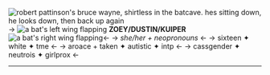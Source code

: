 ![robert pattinson's bruce wayne, shirtless in the batcave. hes sitting down, he looks down, then back up again](https://imgur.com/tEeVVwM.gif)
-> ![a bat's left wing flapping](https://imgur.com/KaG3R9k.gif) **ZOEY/DUSTIN/KUIPER** ![a bat's right wing flapping](https://imgur.com/qIna9V7.gif)<-
-> *she/her + neopronouns* <-
-> sixteen ✦ white ✦ tme <-
-> aroace + taken ✦ autistic ✦ intp <-
-> cassgender ✦ neutrois ✦ girlprox <-
***